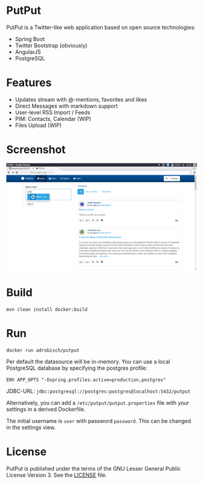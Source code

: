 PutPut
======

PutPut is a Twitter-like web application based on open source technologies:

* Spring Boot
* Twitter Bootstrap (obviously)
* AngularJS
* PostgreSQL

Features
========

* Updates stream with @-mentions, favorites and likes
* Direct Messages with markdown support
* User-level RSS Import / Feeds
* PIM: Contacts, Calendar (WIP)
* Files Upload (WIP)

Screenshot
==========

![Screenshot](putput_screen.png "PutPut Home Screen")

Build
=====

    mvn clean install docker:build

Run
===

    docker run adrobisch/putput

Per default the datasource will be in-memory.
You can use a local PostgreSQL database by specifying the postgres profile:

    ENV APP_OPTS "-Dspring.profiles.active=production,postgres"

JDBC-URL: `jdbc:postgresql://postgres:postgres@localhost:5432/putput`

Alternatively, you can add a `/etc/putput/putput.properties` file with your settings in a derived Dockerfile.

The initial username is `user` with password `password`. This can be changed in the settings view.

License
=======

PutPut is published under the terms of the GNU Lesser General Public License Version 3.
See the [LICENSE](LICENSE) file.
